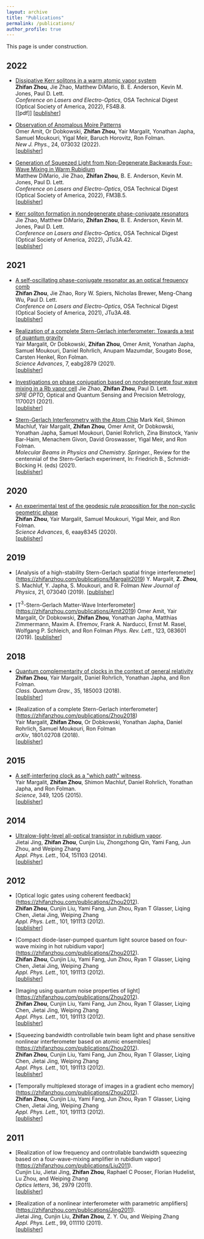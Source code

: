 ```yaml
---
layout: archive
title: "Publications"
permalink: /publications/
author_profile: true
---
```


This page is under construction.
## 2022
* [Dissipative Kerr solitons in a warm atomic vapor system](https://zhifanzhou.com/publications/Zhou2022)                                  
**Zhifan Zhou**, Jie Zhao, Matthew DiMario, B. E. Anderson, Kevin M. Jones, Paul D. Lett.                                             
<i> Conference on Lasers and Electro-Optics</i>, OSA Technical Digest (Optical Society of America, 2022), FS4B.8.         
[[pdf]]
[[publisher](https://opg.optica.org/view_article.cfm?gotourl=https%3A%2F%2Fopg%2Eoptica%2Eorg%2FDirectPDFAccess%2F9049A8A2%2DAF1A%2D4655%2D81FD358BC729E991%5F484797%2FCLEO%5FQELS%2D2022%2DFS4B%2E8%2Epdf%3Fda%3D1%26id%3D484797%26uri%3DCLEO%5FQELS%2D2022%2DFS4B%2E8%26seq%3D0%26mobile%3Dno&org=University%20of%20Maryland%20McKeldin%20Library)]

* [Observation of Anomalous Moire Patterns](https://zhifanzhou.com/publications/Amit2022)                                  
Omer Amit, Or Dobkowski, **Zhifan Zhou**, Yair Margalit, Yonathan Japha, Samuel Moukouri, Yigal Meir, Baruch Horovitz, Ron Folman.                                               
<i>New J. Phys.</i>,  24, 073032 (2022).     
[[publisher](https://iopscience.iop.org/article/10.1088/1367-2630/ac7cff/pdf)]

* [Generation of Squeezed Light from Non-Degenerate Backwards Four-Wave Mixing in Warm Rubidium](https://zhifanzhou.com/publications/DiMario2022)                            
Matthew DiMario, Jie Zhao, **Zhifan Zhou**, B. E. Anderson, Kevin M. Jones, Paul D. Lett.                                             
<i> Conference on Lasers and Electro-Optics</i>, OSA Technical Digest (Optical Society of America, 2022), FM3B.5.         
[[publisher](https://opg.optica.org/view_article.cfm?gotourl=https%3A%2F%2Fopg%2Eoptica%2Eorg%2FDirectPDFAccess%2FB32882D3%2DBF55%2D4CAF%2D807E44C3CBBD0426%5F484719%2FCLEO%5FQELS%2D2022%2DFM3B%2E5%2Epdf%3Fda%3D1%26id%3D484719%26uri%3DCLEO%5FQELS%2D2022%2DFM3B%2E5%26seq%3D0%26mobile%3Dno&org=University%20of%20Maryland%20McKeldin%20Library)]

* [Kerr soliton formation in nondegenerate phase-conjugate resonators](https://zhifanzhou.com/publications/Zhao2022)                   
Jie Zhao, Matthew DiMario, **Zhifan Zhou**, B. E. Anderson, Kevin M. Jones, Paul D. Lett.                                                 
<i> Conference on Lasers and Electro-Optics</i>, OSA Technical Digest (Optical Society of America, 2022), JTu3A.42.         
[[publisher](https://opg.optica.org/view_article.cfm?gotourl=https%3A%2F%2Fopg%2Eoptica%2Eorg%2FDirectPDFAccess%2FB79F4661%2DFDBD%2D4BBA%2D96E36E7EA08C6F9D%5F482619%2FCLEO%5FAT%2D2022%2DJTu3A%2E42%2Epdf%3Fda%3D1%26id%3D482619%26uri%3DCLEO%5FAT%2D2022%2DJTu3A%2E42%26seq%3D0%26mobile%3Dno&org=University%20of%20Maryland%20McKeldin%20Library)]


## 2021
* [A self-oscillating phase-conjugate resonator as an optical frequency comb](https://zhifanzhou.com/publications/Zhou2021)                  
**Zhifan Zhou**, Jie Zhao, Rory W. Spiers, Nicholas Brewer, Meng-Chang Wu, Paul D. Lett.                                                 
<i> Conference on Lasers and Electro-Optics</i>, OSA Technical Digest (Optical Society of America, 2021), JTu3A.48.             
[[publisher](https://opg.optica.org/view_article.cfm?gotourl=https%3A%2F%2Fopg%2Eoptica%2Eorg%2FDirectPDFAccess%2F62A8CE41%2D40BF%2D4F4B%2D82D6C6FA346AAF76%5F454458%2FCLEO%5FAT%2D2021%2DJTu3A%2E48%2Epdf%3Fda%3D1%26id%3D454458%26uri%3DCLEO%5FAT%2D2021%2DJTu3A%2E48%26seq%3D0%26mobile%3Dno&org=University%20of%20Maryland%20McKeldin%20Library)]

* [Realization of a complete Stern-Gerlach interferometer: Towards a test of quantum gravity](https://zhifanzhou.com/publications/Magalit2021)                  
Yair Margalit, Or Dobkowski, **Zhifan Zhou**, Omer Amit, Yonathan Japha, Samuel Moukouri, Daniel Rohrlich, Anupam Mazumdar, Sougato Bose, Carsten Henkel, Ron Folman.                               
<i>Science Advances</i>, 7, eabg2879 (2021).     
[[publisher](https://www.science.org/doi/10.1126/sciadv.abg2879)]

* [Investigations on phase conjugation based on nondegenerate four wave mixing in a Rb vapor cell](https://zhifanzhou.com/publications/Zhao2021)
Jie Zhao, **Zhifan Zhou**, Paul D. Lett.                                                 
<i>SPIE OPTO</i>, Optical and Quantum Sensing and Precision Metrology, 1170021 (2021).         
[[publisher](https://www.spiedigitallibrary.org/conference-proceedings-of-spie/11700/1170021/Investigations-on-phase-conjugation-based-on-nondegenerate-four-wave-mixing/10.1117/12.2586674.short)]

* [Stern-Gerlach Interferometry with the Atom Chip](https://zhifanzhou.com/publications/Keil2021)
Mark Keil, Shimon Machluf, Yair Margalit, **Zhifan Zhou**, Omer Amit, Or Dobkowski, Yonathan Japha, Samuel Moukouri, Daniel Rohrlich, Zina Binstock, Yaniv Bar-Haim, Menachem Givon, David Groswasser, Yigal Meir, and Ron Folman.                                                       
<i>Molecular Beams in Physics and Chemistry. Springer.</i>, Review for the centennial of the Stern-Gerlach experiment, In: Friedrich B., Schmidt-Böcking H. (eds)  (2021).         
[[publisher](https://link.springer.com/chapter/10.1007%2F978-3-030-63963-1_14)]

## 2020
* [An experimental test of the geodesic rule proposition for the non-cyclic geometric phase](https://zhifanzhou.com/publications/Zhou2020)           
**Zhifan Zhou**, Yair Margalit, Samuel Moukouri, Yigal Meir, and Ron Folman.                                          
<i>Science Advances</i>, 6, eaay8345 (2020).     
[[publisher](https://www.science.org/doi/10.1126/sciadv.aay8345)]

## 2019
* [Analysis of a high-stability Stern-Gerlach spatial fringe interferometer]
(https://zhifanzhou.com/publications/Margalit2019)
Y. Margalit, **Z. Zhou**, S. Machluf, Y. Japha, S. Moukouri, and R. Folman
<i>New Journal of Physics</i>, 21, 073040 (2019). 
[[publisher](https://iopscience.iop.org/article/10.1088/1367-2630/ab2fdc/meta)]

* [T${^3}$-Stern-Gerlach Matter-Wave Interferometer]
(https://zhifanzhou.com/publications/Amit2019)
Omer Amit, Yair Margalit, Or Dobkowski, **Zhifan Zhou**, Yonathan Japha, Matthias Zimmermann, Maxim A. Efremov, Frank A. Narducci, Ernst M. Rasel, Wolfgang P. Schleich, and Ron Folman
<i>Phys. Rev. Lett.</i>, 123, 083601 (2019). 
[[publisher](https://journals.aps.org/prl/abstract/10.1103/PhysRevLett.123.083601)]

## 2018
* [Quantum complementarity of clocks in the context of general relativity](https://zhifanzhou.com/publications/Zhou2018)               
**Zhifan Zhou**, Yair Margalit, Daniel Rohrlich, Yonathan Japha, and Ron Folman.                                            
<i>Class. Quantum Grav.</i>, 35, 185003 (2018).      
[[publisher](https://iopscience.iop.org/article/10.1088/1361-6382/aad56b)]

* [Realization of a complete Stern-Gerlach interferometer]
 (https://zhifanzhou.com/publications/Zhou2018)               
Yair Margalit, **Zhifan Zhou**, Or Dobkowski, Yonathan Japha, Daniel Rohrlich, Samuel Moukouri, Ron Folman                                         
<i>arXiv</i>, 1801.02708 (2018).      
[[publisher](https://arxiv.org/abs/1801.02708)]

## 2015  
* [A self-interfering clock as a "which path" witness](https://zhifanzhou.com/publications/Magalit2015).     
Yair Margalit, **Zhifan Zhou**, Shimon Machluf, Daniel Rohrlich, Yonathan Japha, and Ron Folman.                             
<i>Science</i>, 349, 1205 (2015).      
[[publisher](https://www.science.org/doi/10.1126/science.aac6498)]

## 2014
 * [Ultralow-light-level all-optical transistor in rubidium vapor](https://zhifanzhou.com/publications/Jing2014).     
Jietai Jing, **Zhifan Zhou**, Cunjin Liu, Zhongzhong Qin, Yami Fang, Jun Zhou, and Weiping Zhang                             
<i>Appl. Phys. Lett.</i>, 104, 151103 (2014).      
[[publisher](https://aip.scitation.org/doi/full/10.1063/1.4871384)] 

## 2012
 * [Optical logic gates using coherent feedback]
 (https://zhifanzhou.com/publications/Zhou2012).     
**Zhifan Zhou**, Cunjin Liu, Yami Fang, Jun Zhou, Ryan T Glasser, Liqing Chen, Jietai Jing, Weiping Zhang                           
<i>Appl. Phys. Lett.</i>, 101, 191113 (2012).      
[[publisher](https://aip.scitation.org/doi/full/10.1063/1.4871384)] 

 * [Compact diode-laser-pumped quantum light source based on four-wave mixing in hot rubidium vapor]
 (https://zhifanzhou.com/publications/Zhou2012).     
**Zhifan Zhou**, Cunjin Liu, Yami Fang, Jun Zhou, Ryan T Glasser, Liqing Chen, Jietai Jing, Weiping Zhang                           
<i>Appl. Phys. Lett.</i>, 101, 191113 (2012).      
[[publisher](https://aip.scitation.org/doi/full/10.1063/1.4871384)] 

 * [Imaging using quantum noise properties of light]
 (https://zhifanzhou.com/publications/Zhou2012).     
**Zhifan Zhou**, Cunjin Liu, Yami Fang, Jun Zhou, Ryan T Glasser, Liqing Chen, Jietai Jing, Weiping Zhang                           
<i>Appl. Phys. Lett.</i>, 101, 191113 (2012).      
[[publisher](https://aip.scitation.org/doi/full/10.1063/1.4871384)] 

 * [Squeezing bandwidth controllable twin beam light and phase sensitive nonlinear interferometer based on atomic ensembles]
 (https://zhifanzhou.com/publications/Zhou2012).     
**Zhifan Zhou**, Cunjin Liu, Yami Fang, Jun Zhou, Ryan T Glasser, Liqing Chen, Jietai Jing, Weiping Zhang                           
<i>Appl. Phys. Lett.</i>, 101, 191113 (2012).      
[[publisher](https://aip.scitation.org/doi/full/10.1063/1.4871384)] 

 * [Temporally multiplexed storage of images in a gradient echo memory]
 (https://zhifanzhou.com/publications/Zhou2012).     
**Zhifan Zhou**, Cunjin Liu, Yami Fang, Jun Zhou, Ryan T Glasser, Liqing Chen, Jietai Jing, Weiping Zhang                           
<i>Appl. Phys. Lett.</i>, 101, 191113 (2012).      
[[publisher](https://aip.scitation.org/doi/full/10.1063/1.4871384)] 

## 2011
 * [Realization of low frequency and controllable bandwidth squeezing based on a four-wave-mixing amplifier in rubidium vapor]
 (https://zhifanzhou.com/publications/Liu2011).     
Cunjin Liu, Jietai Jing, **Zhifan Zhou**, Raphael C Pooser, Florian Hudelist, Lu Zhou, and Weiping Zhang                         
<i>Optics letters</i>, 36, 2979 (2011).      
[[publisher](https://opg.optica.org/ol/fulltext.cfm?uri=ol-36-15-2979&id=221205)] 

 * [Realization of a nonlinear interferometer with parametric amplifiers]
 (https://zhifanzhou.com/publications/Jing2011).     
Jietai Jing, Cunjin Liu, **Zhifan Zhou**, Z. Y. Ou, and Weiping Zhang                        
<i>Appl. Phys. Lett.</i>, 99, 011110 (2011).      
[[publisher](https://aip.scitation.org/doi/full/10.1063/1.4871384)] 